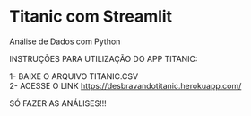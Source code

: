# Titanic com Streamlit
Análise de Dados com Python

INSTRUÇÕES PARA UTILIZAÇÃO DO APP TITANIC:

1- BAIXE O ARQUIVO TITANIC.CSV <br>
2- ACESSE O LINK https://desbravandotitanic.herokuapp.com/

SÓ FAZER AS ANÁLISES!!!
